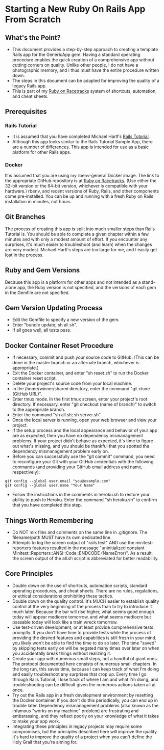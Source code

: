 # Starting a New Ruby On Rails App From Scratch

## What's the Point?
*  This document provides a step-by-step approach to creating a template Rails app for the GenericApp gem.  Having a standard operating procedure enables the quick creation of a comprehensive app without cutting corners on quality.  Unlike other people, I do not have a photographic memory, and I thus must have the entire procedure written down.
*  The steps in this document can be adapted for improving the quality of a legacy Rails app.
*  This is part of my [Ruby on Racetracks](http://www.rubyonracetracks.com/) system of shortcuts, automation, and cheat sheets.

## Prerequisites

### Rails Tutorial
*  It is assumed that you have completed Michael Hartl's [Rails Tutorial](https://www.railstutorial.org/).
*  Although this app looks similar to the Rails Tutorial Sample App, there are a number of differences.  This app is intended for use as a basic platform for other Rails apps.

### Docker
It is assumed that you are using my rbenv-general Docker image.  The link to the appropriate GitHub repository is at [Ruby on Racetracks](http://www.rubyonracetracks.com/).  (Use either the 32-bit version or the 64-bit version, whichever is compatible with your hardware.)  rbenv, and recent versions of Ruby, Rails, and other components come pre-installed.  You can be up and running with a fresh Ruby on Rails installation in minutes, not hours.

## Git Branches
The process of creating this app is split into much smaller steps than Rails Tutorial is.  You should be able to complete a given chapter within a few minutes and with only a modest amount of effort.  If you encounter any surprises, it's much easier to troubleshoot (and learn) when the changes are very modest.  Michael Hartl's steps are too large for me, and I easily get lost in the process.

## Ruby and Gem Versions
Because this app is a platform for other apps and not intended as a stand-alone app, the Ruby version is not specified, and the versions of each gem in the Gemfile are not specified.

## Gem Version Updating Process
*  Edit the Gemfile to specify a new version of the gem.
*  Enter "bundle update; sh all.sh".
*  If all goes well, all tests pass.

## Docker Container Reset Procedure
* If necessary, commit and push your source code to GitHub.  (This can be done in the master branch or an alternate branch, whichever is appropriate.)
* Exit the Docker container, and enter "sh reset.sh" to run the Docker container reset script.
* Delete your project's source code from your local machine.
* In the /home/winner/shared directory, enter the command "git clone (GitHub URL)".
* Enter tmux mode.  In the first tmux screen, enter your project's root directory.  If necessary, enter "git checkout (name of branch)" to switch to the appropriate branch.
* Enter the command "sh all.sh; sh server.sh".
* Once the local server is running, open your web browser and view your project.
* If the setup process and the local appearance and behavior of your app are as expected, then you have no dependency mismanagement problems.  If your project didn't behave as expected, it's time to figure out what's missing, and you should be thankful that you spotted the dependency mismanagement problem early on.
* Before you can successfully use the "git commit" command, you need to reconfigure your Git with your GitHub credentials with the following commands (and providing your GitHub email address and name, respectively):
```
git config --global user.email "you@example.com"
git config --global user.name "Your Name"
```
* Follow the instructions in the comments in heroku.sh to restore your ability to push to Heroku.  Enter the command "sh heroku.sh" to confirm that you have completed this step.

## Things Worth Remembering
* Do NOT mix files and comments on the same line in .gitignore.  The filename/path MUST have its own dedicated line.
* Attempts to log the screen output of "rails test" AND use the minitest-reporters features resulted in the message "uninitialized constant Minitest::Reporters::ANSI::Code::ENDCODE (NameError)".  As a result, the screen output of the all.sh script is abbreviated for better readability.

## Core Principles
* Double down on the use of shortcuts, automation scripts, standard operating procedures, and cheat sheets.  There are no rules, regulations, or ethical considerations prohibiting these tactics.
* Double down on the quality control.  It's MUCH easier to establish quality control at the very beginning of the process than to try to introduce it much later.  Because the bar will rise higher, what seems good enough today will appear mediocre tomorrow, and what seems mediocre but passable today will look like a train wreck tomorrow.
* Use test-driven development, or at least provide comprehensive tests promptly.  If you don't have time to provide tests while the process of providing the desired features and capablities is still fresh in your mind, you likely won't be able to find the time to do so later.  The time "saved" by skipping tests early on will be negated many times over later on when you accidentally break things without realizing it.
* Create your app with numerous small steps, not a handful of giant ones.  The protocol documented here consists of numerous small chapters.  In the long run, this saves time, because I can keep track of what I'm doing and easily troubleshoot any surprises that crop up.  Every time I go through Rails Tutorial, I lose track of where I am and what I'm doing, and troubleshooting can be difficult given the numerous actions taken all at once.
* Try out the Rails app in a fresh development environment by resetting the Docker container.  If you don't do this periodically, you can end up in trouble later.  Dependency mismanagement problems (also known as the infamous "works on my machine" problem) are frustrating and embarassing, and they reflect poorly on your knowledge of what it takes to make your app work.
* Integrating these principles in legacy projects may require some compromises, but the principles described here will improve the quality.  It's hard to improve the quality of a project when you can't define the Holy Grail that you're aiming for.
